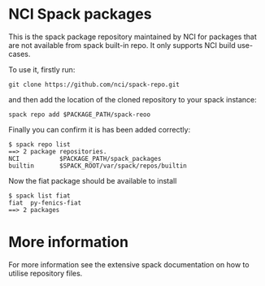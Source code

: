 # NCI Spack packages

This is the spack package repository maintained by NCI for packages that are not available from  spack built-in repo. It only supports NCI build use-cases.

To use it, firstly run:

`git clone https://github.com/nci/spack-repo.git`

and then add the location of the cloned repository to your spack instance:

`spack repo add $PACKAGE_PATH/spack-reoo`

Finally you can  confirm it is has been added correctly:

```
$ spack repo list
==> 2 package repositories.
NCI           $PACKAGE_PATH/spack_packages
builtin       $SPACK_ROOT/var/spack/repos/builtin
```

Now the fiat package should be available to install
```
$ spack list fiat
fiat  py-fenics-fiat
==> 2 packages
```

# More information
For more information see the extensive spack documentation on how to utilise repository files.

